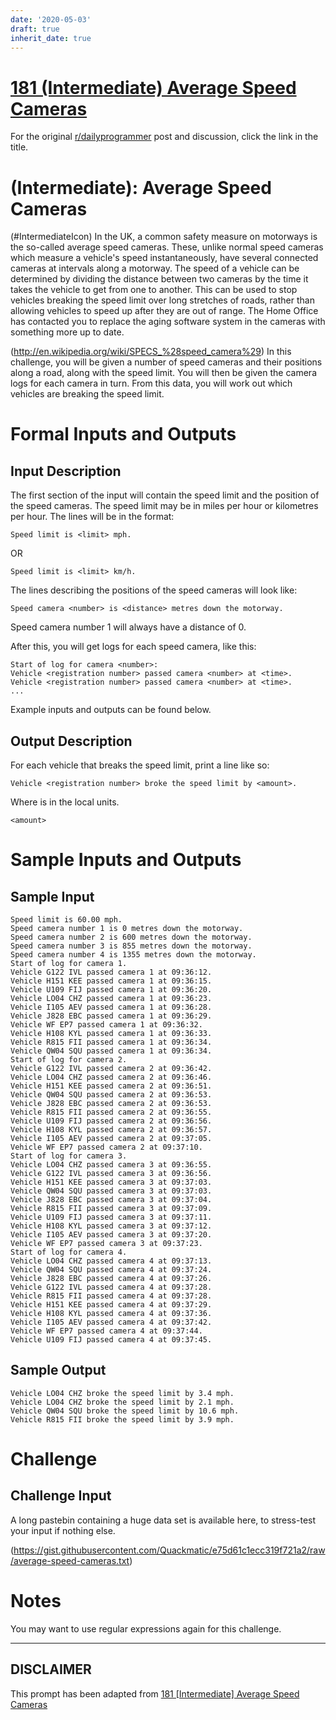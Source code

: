 ```yaml
---
date: '2020-05-03'
draft: true
inherit_date: true
---
```


# [181 (Intermediate) Average Speed Cameras](https://www.reddit.com/r/dailyprogrammer/comments/2hcwzn/09242014_challenge_181_intermediate_average_speed/)

For the original [r/dailyprogrammer](https://www.reddit.com/r/dailyprogrammer/) post and discussion, click the link in the title.

#  (Intermediate): Average Speed Cameras
(#IntermediateIcon)
In the UK, a common safety measure on motorways is the so-called average speed cameras. These, unlike normal speed cameras which measure a vehicle's speed instantaneously, have several connected cameras at intervals along a motorway. The speed of a vehicle can be determined by dividing the distance between two cameras by the time it takes the vehicle to get from one to another. This can be used to stop vehicles breaking the speed limit over long stretches of roads, rather than allowing vehicles to speed up after they are out of range. The Home Office has contacted you to replace the aging software system in the cameras with something more up to date.

(http://en.wikipedia.org/wiki/SPECS_%28speed_camera%29)
In this challenge, you will be given a number of speed cameras and their positions along a road, along with the speed limit. You will then be given the camera logs for each camera in turn. From this data, you will work out which vehicles are breaking the speed limit.

# Formal Inputs and Outputs
## Input Description
The first section of the input will contain the speed limit and the position of the speed cameras. The speed limit may be in miles per hour or kilometres per hour. The lines will be in the format:


```
Speed limit is <limit> mph.
```
OR


```
Speed limit is <limit> km/h.
```
The lines describing the positions of the speed cameras will look like:


```
Speed camera <number> is <distance> metres down the motorway.
```
Speed camera number 1 will always have a distance of 0.

After this, you will get logs for each speed camera, like this:


```
Start of log for camera <number>:
Vehicle <registration number> passed camera <number> at <time>.
Vehicle <registration number> passed camera <number> at <time>.
...
```
Example inputs and outputs can be found below.

## Output Description
For each vehicle that breaks the speed limit, print a line like so:


```
Vehicle <registration number> broke the speed limit by <amount>.
```
Where <amount> is in the local units.


```
<amount>
```
# Sample Inputs and Outputs
## Sample Input

```
Speed limit is 60.00 mph.
Speed camera number 1 is 0 metres down the motorway.
Speed camera number 2 is 600 metres down the motorway.
Speed camera number 3 is 855 metres down the motorway.
Speed camera number 4 is 1355 metres down the motorway.
Start of log for camera 1.
Vehicle G122 IVL passed camera 1 at 09:36:12.
Vehicle H151 KEE passed camera 1 at 09:36:15.
Vehicle U109 FIJ passed camera 1 at 09:36:20.
Vehicle LO04 CHZ passed camera 1 at 09:36:23.
Vehicle I105 AEV passed camera 1 at 09:36:28.
Vehicle J828 EBC passed camera 1 at 09:36:29.
Vehicle WF EP7 passed camera 1 at 09:36:32.
Vehicle H108 KYL passed camera 1 at 09:36:33.
Vehicle R815 FII passed camera 1 at 09:36:34.
Vehicle QW04 SQU passed camera 1 at 09:36:34.
Start of log for camera 2.
Vehicle G122 IVL passed camera 2 at 09:36:42.
Vehicle LO04 CHZ passed camera 2 at 09:36:46.
Vehicle H151 KEE passed camera 2 at 09:36:51.
Vehicle QW04 SQU passed camera 2 at 09:36:53.
Vehicle J828 EBC passed camera 2 at 09:36:53.
Vehicle R815 FII passed camera 2 at 09:36:55.
Vehicle U109 FIJ passed camera 2 at 09:36:56.
Vehicle H108 KYL passed camera 2 at 09:36:57.
Vehicle I105 AEV passed camera 2 at 09:37:05.
Vehicle WF EP7 passed camera 2 at 09:37:10.
Start of log for camera 3.
Vehicle LO04 CHZ passed camera 3 at 09:36:55.
Vehicle G122 IVL passed camera 3 at 09:36:56.
Vehicle H151 KEE passed camera 3 at 09:37:03.
Vehicle QW04 SQU passed camera 3 at 09:37:03.
Vehicle J828 EBC passed camera 3 at 09:37:04.
Vehicle R815 FII passed camera 3 at 09:37:09.
Vehicle U109 FIJ passed camera 3 at 09:37:11.
Vehicle H108 KYL passed camera 3 at 09:37:12.
Vehicle I105 AEV passed camera 3 at 09:37:20.
Vehicle WF EP7 passed camera 3 at 09:37:23.
Start of log for camera 4.
Vehicle LO04 CHZ passed camera 4 at 09:37:13.
Vehicle QW04 SQU passed camera 4 at 09:37:24.
Vehicle J828 EBC passed camera 4 at 09:37:26.
Vehicle G122 IVL passed camera 4 at 09:37:28.
Vehicle R815 FII passed camera 4 at 09:37:28.
Vehicle H151 KEE passed camera 4 at 09:37:29.
Vehicle H108 KYL passed camera 4 at 09:37:36.
Vehicle I105 AEV passed camera 4 at 09:37:42.
Vehicle WF EP7 passed camera 4 at 09:37:44.
Vehicle U109 FIJ passed camera 4 at 09:37:45.
```
## Sample Output

```
Vehicle LO04 CHZ broke the speed limit by 3.4 mph.
Vehicle LO04 CHZ broke the speed limit by 2.1 mph.
Vehicle QW04 SQU broke the speed limit by 10.6 mph.
Vehicle R815 FII broke the speed limit by 3.9 mph.
```
# Challenge
## Challenge Input
A long pastebin containing a huge data set is available here, to stress-test your input if nothing else.

(https://gist.githubusercontent.com/Quackmatic/e75d61c1ecc319f721a2/raw/average-speed-cameras.txt)
# Notes
You may want to use regular expressions again for this challenge.


----
## **DISCLAIMER**
This prompt has been adapted from [181 [Intermediate] Average Speed Cameras](https://www.reddit.com/r/dailyprogrammer/comments/2hcwzn/09242014_challenge_181_intermediate_average_speed/
)
